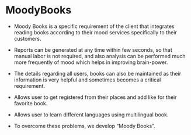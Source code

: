 # MoodyBooks

* Moody Books is a specific requirement of the client that integrates reading books according to their mood services specifically to their customers.

* Reports can be generated at any time within few seconds, so that manual labor is not required, and also analysis can be performed much more frequently of mood which helps in improving brain-power.

* The details regarding all users, books can also be maintained as their information is very helpful and sometimes becomes a critical requirement.

* Allows user to get registered from their places and add like for their favorite book.

* Allows user to learn different languages using multilingual book.

* To overcome these problems, we develop “Moody Books”.
